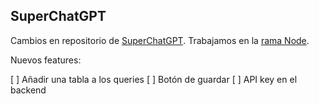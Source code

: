 ## SuperChatGPT
Cambios en repositorio de [SuperChatGPT](https://github.com/cesarlpb/SuperChatGPT). Trabajamos en la [rama Node](https://github.com/cesarlpb/SuperChatGPT/tree/node).

Nuevos features:

[ ] Añadir una tabla a los queries
[ ] Botón de guardar
[ ] API key en el backend